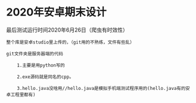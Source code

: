 # 2020年安卓期末设计


最后测试运行时间2020年6月26日（爬虫有时效性）

	整个库是安卓studio里上传的，（git用的不熟练，文件有些乱）

	git文件夹是服务器端的代码

		1.主要是用python写的

		2.exe源码就是同名的cpp。

		3.hello.java没啥用//hello.java是模拟手机端测试程序用的(hello.java有的安卓工程里都有)

